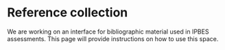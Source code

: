# Reference collection

We are working on an interface for bibliographic material used in IPBES assessments. This page will provide instructions on how to use this space.
